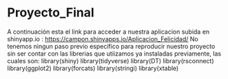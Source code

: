 # Proyecto_Final
A continuación esta el link para acceder a nuestra aplicacion subida en shinyapp.io :
https://campon.shinyapps.io/Aplicacion_Felicidad/
No tenemos ningun paso previo especifico para reproducir nuestro proyecto sin ser
contar con las librerias que utiizamos ya instaladas previamente, las cuales son:
library(shiny)
library(tidyverse)
library(DT)
library(rsconnect)
library(ggplot2)
library(forcats)
library(stringi)
library(xtable)
